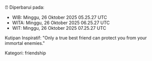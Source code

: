 ⏰ Diperbarui pada:
- WIB: Minggu, 26 Oktober 2025 05.25.27 UTC
- WITA: Minggu, 26 Oktober 2025 06.25.27 UTC
- WIT: Minggu, 26 Oktober 2025 07.25.27 UTC

Kutipan Inspiratif:
"Only a true best friend can protect you from your immortal enemies."


Kategori: friendship

